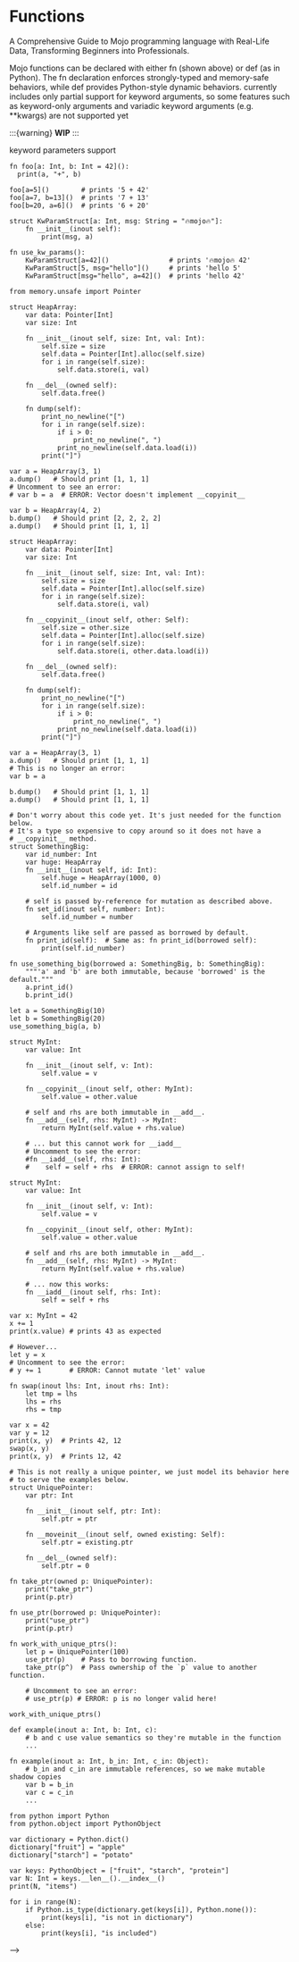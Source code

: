 # Functions

A Comprehensive Guide to Mojo programming language with Real-Life Data, Transforming Beginners into Professionals.

Mojo functions can be declared with either fn (shown above) or def (as in Python). The fn declaration enforces strongly-typed and memory-safe behaviors, while def provides Python-style dynamic behaviors.
currently includes only partial support for keyword arguments, so some features such as keyword-only arguments and variadic keyword arguments (e.g. **kwargs) are not supported yet


:::{warning}
**WIP**
:::

keyword parameters support 
```{code-block}
fn foo[a: Int, b: Int = 42]():
  print(a, "+", b)

foo[a=5]()        # prints '5 + 42'
foo[a=7, b=13]()  # prints '7 + 13'
foo[b=20, a=6]()  # prints '6 + 20'
```

```{code-block}
struct KwParamStruct[a: Int, msg: String = "🔥mojo🔥"]:
    fn __init__(inout self):
        print(msg, a)

fn use_kw_params():
    KwParamStruct[a=42]()               # prints '🔥mojo🔥 42'
    KwParamStruct[5, msg="hello"]()     # prints 'hello 5'
    KwParamStruct[msg="hello", a=42]()  # prints 'hello 42'
```

```{code-block}
from memory.unsafe import Pointer

struct HeapArray:
    var data: Pointer[Int]
    var size: Int

    fn __init__(inout self, size: Int, val: Int):
        self.size = size
        self.data = Pointer[Int].alloc(self.size)
        for i in range(self.size):
            self.data.store(i, val)
     
    fn __del__(owned self):
        self.data.free()

    fn dump(self):
        print_no_newline("[")
        for i in range(self.size):
            if i > 0:
                print_no_newline(", ")
            print_no_newline(self.data.load(i))
        print("]")

```

```{code-block}
var a = HeapArray(3, 1)
a.dump()   # Should print [1, 1, 1]
# Uncomment to see an error:
# var b = a  # ERROR: Vector doesn't implement __copyinit__

var b = HeapArray(4, 2)
b.dump()   # Should print [2, 2, 2, 2]
a.dump()   # Should print [1, 1, 1]
```

```{code-block}
struct HeapArray:
    var data: Pointer[Int]
    var size: Int

    fn __init__(inout self, size: Int, val: Int):
        self.size = size
        self.data = Pointer[Int].alloc(self.size)
        for i in range(self.size):
            self.data.store(i, val)

    fn __copyinit__(inout self, other: Self):
        self.size = other.size
        self.data = Pointer[Int].alloc(self.size)
        for i in range(self.size):
            self.data.store(i, other.data.load(i))
            
    fn __del__(owned self):
        self.data.free()

    fn dump(self):
        print_no_newline("[")
        for i in range(self.size):
            if i > 0:
                print_no_newline(", ")
            print_no_newline(self.data.load(i))
        print("]")
```

```{code-block}
var a = HeapArray(3, 1)
a.dump()   # Should print [1, 1, 1]
# This is no longer an error:
var b = a

b.dump()   # Should print [1, 1, 1]
a.dump()   # Should print [1, 1, 1]
```

```{code-block}
# Don't worry about this code yet. It's just needed for the function below.
# It's a type so expensive to copy around so it does not have a
# __copyinit__ method.
struct SomethingBig:
    var id_number: Int
    var huge: HeapArray
    fn __init__(inout self, id: Int):
        self.huge = HeapArray(1000, 0)
        self.id_number = id

    # self is passed by-reference for mutation as described above.
    fn set_id(inout self, number: Int):
        self.id_number = number

    # Arguments like self are passed as borrowed by default.
    fn print_id(self):  # Same as: fn print_id(borrowed self):
        print(self.id_number)
```

```{code-block}
fn use_something_big(borrowed a: SomethingBig, b: SomethingBig):
    """'a' and 'b' are both immutable, because 'borrowed' is the default."""
    a.print_id()
    b.print_id()

let a = SomethingBig(10)
let b = SomethingBig(20)
use_something_big(a, b)
```

```{code-block}
struct MyInt:
    var value: Int
    
    fn __init__(inout self, v: Int):
        self.value = v
  
    fn __copyinit__(inout self, other: MyInt):
        self.value = other.value
        
    # self and rhs are both immutable in __add__.
    fn __add__(self, rhs: MyInt) -> MyInt:
        return MyInt(self.value + rhs.value)

    # ... but this cannot work for __iadd__
    # Uncomment to see the error:
    #fn __iadd__(self, rhs: Int):
    #    self = self + rhs  # ERROR: cannot assign to self!
```

```{code-block}
struct MyInt:
    var value: Int
    
    fn __init__(inout self, v: Int):
        self.value = v

    fn __copyinit__(inout self, other: MyInt):
        self.value = other.value
        
    # self and rhs are both immutable in __add__.
    fn __add__(self, rhs: MyInt) -> MyInt:
        return MyInt(self.value + rhs.value)
        
    # ... now this works:
    fn __iadd__(inout self, rhs: Int):
        self = self + rhs
```

```{code-block}
var x: MyInt = 42
x += 1
print(x.value) # prints 43 as expected

# However...
let y = x
# Uncomment to see the error:
# y += 1       # ERROR: Cannot mutate 'let' value
```

```{code-block}
fn swap(inout lhs: Int, inout rhs: Int):
    let tmp = lhs
    lhs = rhs
    rhs = tmp

var x = 42
var y = 12
print(x, y)  # Prints 42, 12
swap(x, y)
print(x, y)  # Prints 12, 42
```

```{code-block}
# This is not really a unique pointer, we just model its behavior here
# to serve the examples below.
struct UniquePointer:
    var ptr: Int
    
    fn __init__(inout self, ptr: Int):
        self.ptr = ptr
    
    fn __moveinit__(inout self, owned existing: Self):
        self.ptr = existing.ptr
        
    fn __del__(owned self):
        self.ptr = 0
```

```{code-block}
fn take_ptr(owned p: UniquePointer):
    print("take_ptr")
    print(p.ptr)

fn use_ptr(borrowed p: UniquePointer):
    print("use_ptr")
    print(p.ptr)
    
fn work_with_unique_ptrs():
    let p = UniquePointer(100)
    use_ptr(p)    # Pass to borrowing function.
    take_ptr(p^)  # Pass ownership of the `p` value to another function.

    # Uncomment to see an error:
    # use_ptr(p) # ERROR: p is no longer valid here!

work_with_unique_ptrs()
```

```{code-block}
def example(inout a: Int, b: Int, c):
    # b and c use value semantics so they're mutable in the function
    ...

fn example(inout a: Int, b_in: Int, c_in: Object):
    # b_in and c_in are immutable references, so we make mutable shadow copies
    var b = b_in
    var c = c_in
    ...
```

```{code-block}
from python import Python
from python.object import PythonObject

var dictionary = Python.dict()
dictionary["fruit"] = "apple"
dictionary["starch"] = "potato"

var keys: PythonObject = ["fruit", "starch", "protein"]
var N: Int = keys.__len__().__index__()
print(N, "items")

for i in range(N):
    if Python.is_type(dictionary.get(keys[i]), Python.none()):
        print(keys[i], "is not in dictionary")
    else:
        print(keys[i], "is included")
```

<!-- 

## Mojo as a calculator

Let's start writing a simple calculator program in Python.

for simple mathematical calculations, just trust Mojo REPL
<!-- 
```{code-block}

# open REPL and run following commands

print(3+4)
print(-3+4)
print(-3**4+(4*3/5))

```

however, our end goal is to develop a functionality which can function as full calculator which is way beyond than simple addition and subtraction.
hence, let's write a function instead which does the same thing,

```{code-block}

def myAdd():

# $ cat hello.🔥
def main():
    print("hello world")
    for x in range(9, 0, -3):
        print(x)
# $ mojo hello.🔥

```

However, this is still Python, it's still very nice for Mojo to run Python code but, what if I write a function which does more than simple addition, for example, it access file or directory structure in operating system. In those case, adding Type will definitely help compiler optimize this code and run it faster.

## Data Type & Variables

So let's start adding type definition to this function.

@strict def myAdd()

this is still not Mojo looking, do I will replace @strict type with fn().
Now, this is still an overhead to compiler, but Modern Programming or any programming language is about writing many functions, Fn() deserve to be a First class object in Mojo.

so let's replace @strict `def myAdd() -> fn() myAdd()`

inside functional arguments, we will call these functional arguments and later chapters, we will discuss how arguments although look similar but are different than parameters.

So how do we define static and dynamic variables in Mojo.
we use Let and Var.
 Let - immutable and var = mutable.
 There is also a third type, alias = run time immutable

 let's see these in actions to understand the difference

## Data Type

Bool, Int, String, List, ....
No DICT yet

```{code-block}
def your_function(a, b):
    let c = a
    # Uncomment to see an error:
    # c = b  # error: c is immutable

    if c != b:
        let d = b
        print(d)

your_function(2, 3)
```

```{code-block}
def your_function():
    let x: Int = 42
    let y: Float64 = 17.0

    let z: Float32
    if x != 0:
        z = 1.0
    else:
        z = foo()
    print(z)

def foo() -> Float32:
    return 3.14

your_function()
```

```{code-block}
struct MyPair:
    var first: Int
    var second: Int

    # We use 'fn' instead of 'def' here - we'll explain that soon
    fn __init__(inout self, first: Int, second: Int):
        self.first = first
        self.second = second

    fn __lt__(self, rhs: MyPair) -> Bool:
        return self.first < rhs.first or
              (self.first == rhs.first and
               self.second < rhs.second)
```

```{code-block}
struct Complex:
    var re: Float32
    var im: Float32

    fn __init__(inout self, x: Float32):
        """Construct a complex number given a real number."""
        self.re = x
        self.im = 0.0

    fn __init__(inout self, r: Float32, i: Float32):
        """Construct a complex number given its real and imaginary components."""
        self.re = r
        self.im = i
```

## about Struct

Now, from the application programming perspective, we want to create a professional grade calculator, with end goal in mind that someday it will be a scientific calculator and let;s hope that some day, will even solve partial differential equations or could evolve into a complex system, which spits out results thrown any mathematical equation.

This is a lot to ask for, but let's just start somewhere and build a system which does more than one simple calculation. --> -->

